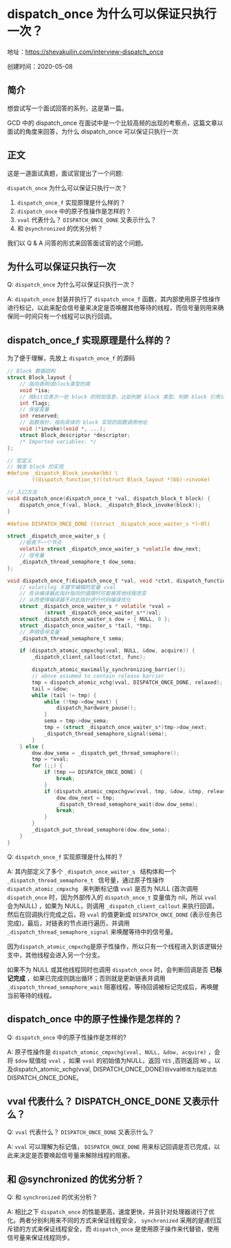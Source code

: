 # dispatch_once 为什么可以保证只执行一次？

地址：https://shevakuilin.com/interview-dispatch_once

创建时间：2020-05-08

## 简介

想尝试写一个面试回答的系列，这是第一篇。

GCD 中的 dispatch_once 在面试中是一个比较高频的出现的考察点，这篇文章以面试的角度来回答，为什么 dispatch_once 可以保证只执行一次

## 正文

这是一道面试真题，面试官提出了一个问题:

`dispatch_once` 为什么可以保证只执行一次？

1. `dispatch_once_f` 实现原理是什么样的？
2. `dispatch_once` 中的原子性操作是怎样的？
3. `vval` 代表什么？ `DISPATCH_ONCE_DONE` 又表示什么？
4. 和 `@synchronized` 的优劣分析？

我们以 Q & A 问答的形式来回答面试官的这个问题。

## 为什么可以保证只执行一次

Q: `dispatch_once`  为什么可以保证只执行一次？

A: `dispatch_once`  封装并执行了 `dispatch_once_f` 函数，其内部使用原子性操作进行标记，以此来配合信号量来决定是否唤醒其他等待的线程，而信号量则用来确保同一时间只有一个线程可以执行回调。

## dispatch_once_f 实现原理是什么样的？

为了便于理解，先放上 `dispatch_once_f` 的源码

```objective-c
// Block 数据结构
struct Block_layout {
    // 指向表明该block类型的类
    void *isa;
    // 按bit位表示一些 block 的附加信息，比如判断 block 类型、判断 block 引用计数、判断 block 是否需要执行辅助函数等
    int flags;
    // 保留变量
    int reserved;
    // 函数指针，指向具体的 block 实现的函数调用地址
    void (*invoke)(void *, ...);
    struct Block_descriptor *descriptor;
    /* Imported variables. */
};

// 宏定义
// 触发 block 的实现
#define _dispatch_Block_invoke(bb) \
        ((dispatch_function_t)((struct Block_layout *)bb)->invoke)

// 入口方法
void dispatch_once(dispatch_once_t *val, dispatch_block_t block) {
    dispatch_once_f(val, block, _dispatch_Block_invoke(block));
}

#define DISPATCH_ONCE_DONE ((struct _dispatch_once_waiter_s *)~0l)

struct _dispatch_once_waiter_s {
    //链表下一个节点
    volatile struct _dispatch_once_waiter_s *volatile dow_next;
    // 信号量
    _dispatch_thread_semaphore_t dow_sema;
};

void dispatch_once_f(dispatch_once_t *val, void *ctxt, dispatch_function_t func) {
  	// volatileg 关键字编辑的变量 vval
    // 告诉编译器此指针指向的值随时可能被其他线程改变
    // 从而使得编译器不对此指针进行代码编译优化
    struct _dispatch_once_waiter_s * volatile *vval =
            (struct _dispatch_once_waiter_s**)val;
    struct _dispatch_once_waiter_s dow = { NULL, 0 };
    struct _dispatch_once_waiter_s *tail, *tmp;
  	// 声明信号变量
    _dispatch_thread_semaphore_t sema;

    if (dispatch_atomic_cmpxchg(vval, NULL, &dow, acquire)) {
        _dispatch_client_callout(ctxt, func);

        dispatch_atomic_maximally_synchronizing_barrier();
        // above assumed to contain release barrier
        tmp = dispatch_atomic_xchg(vval, DISPATCH_ONCE_DONE, relaxed);
        tail = &dow;
        while (tail != tmp) {
            while (!tmp->dow_next) {
                dispatch_hardware_pause();
            }
            sema = tmp->dow_sema;
            tmp = (struct _dispatch_once_waiter_s*)tmp->dow_next;
            _dispatch_thread_semaphore_signal(sema);
        }
    } else {
        dow.dow_sema = _dispatch_get_thread_semaphore();
        tmp = *vval;
        for (;;) {
            if (tmp == DISPATCH_ONCE_DONE) {
                break;
            }
            if (dispatch_atomic_cmpxchgvw(vval, tmp, &dow, &tmp, release)) {
                dow.dow_next = tmp;
                _dispatch_thread_semaphore_wait(dow.dow_sema);
                break;
            }
        }
        _dispatch_put_thread_semaphore(dow.dow_sema);
    }
}
```

Q: `dispatch_once_f` 实现原理是什么样的？

A: 其内部定义了多个 `_dispatch_once_waiter_s ` 结构体和一个 `_dispatch_thread_semaphore_t `  信号量，通过原子性操作 `dispatch_atomic_cmpxchg `  来判断标记值 `vval`  是否为 NULL (首次调用 `dispatch_once` 时，因为外部传入的 `dispatch_once_t` 变量值为 nil，所以 `vval` 会为NULL) ，如果为 NULL，则调用 `_dispatch_client_callout` 来执行回调，然后在回调执行完成之后，将 `vval` 的值更新成 `DISPATCH_ONCE_DONE` (表示任务已完成)，最后，对链表的节点进行遍历，并调用 `_dispatch_thread_semaphore_signal` 来唤醒等待中的信号量。

因为`dispatch_atomic_cmpxchg`是原子性操作，所以只有一个线程进入到该逻辑分支中，其他线程会进入另一个分支。

如果不为 NULL 或其他线程同时也调用 `dispatch_once` 时，会判断回调是否 **已标记完成** ，如果已完成则跳出循环；否则就是更新链表并调用 `_dispatch_thread_semaphore_wait` 阻塞线程，等待回调被标记完成后，再唤醒当前等待的线程。

## dispatch_once 中的原子性操作是怎样的？

Q: `dispatch_once` 中的原子性操作是怎样的?

A: 原子性操作是 `dispatch_atomic_cmpxchg(vval, NULL, &dow, acquire)` ，会将 `$dow` 赋值给 `vval` ，如果 `vval` 的初始值为NULL，返回 `YES` ,否则返回 `NO` 。以及dispatch_atomic_xchg(vval, DISPATCH_ONCE_DONE)` 将 `vval` 修改为指定状态 `DISPATCH_ONCE_DONE。

## vval 代表什么？ DISPATCH_ONCE_DONE 又表示什么？

Q: `vval` 代表什么？ `DISPATCH_ONCE_DONE` 又表示什么？

A: `vval` 可以理解为标记值， `DISPATCH_ONCE_DONE` 用来标记回调是否已完成，以此来决定是否要唤起信号量来解除线程的阻塞。

## 和 @synchronized 的优劣分析？

Q: 和 `synchronized` 的优劣分析？

A: 相比之下 `dispatch_once` 的性能更高，速度更快，并且针对处理器进行了优化。两者分别利用来不同的方式来保证线程安全， `synchronized` 采用的是递归互斥锁的方式来保证线程安全，而 `dispatch_once` 是使用原子操作来代替锁，使用信号量来保证线程同步。
